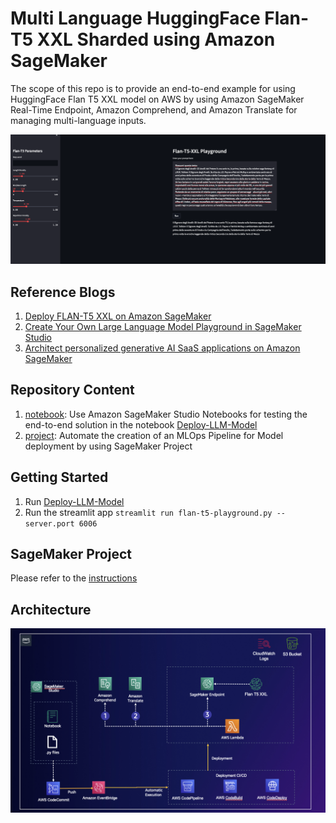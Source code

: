 # Multi Language HuggingFace Flan-T5 XXL Sharded using Amazon SageMaker

The scope of this repo is to provide an end-to-end example for using HuggingFace Flan T5 XXL model on AWS by using 
Amazon SageMaker Real-Time Endpoint, Amazon Comprehend, and Amazon Translate for managing multi-language inputs.

![](./images/example.png)

## Reference Blogs
1. [Deploy FLAN-T5 XXL on Amazon SageMaker](https://www.philschmid.de/deploy-flan-t5-sagemaker)
2. [Create Your Own Large Language Model Playground in SageMaker Studio](https://towardsdatascience.com/create-your-own-large-language-model-playground-in-sagemaker-studio-1be5846c5089)
3. [Architect personalized generative AI SaaS applications on Amazon SageMaker](https://aws.amazon.com/blogs/machine-learning/architect-personalized-generative-ai-saas-applications-on-amazon-sagemaker/)

## Repository Content

1. [notebook](./notebooks): Use Amazon SageMaker Studio Notebooks for testing the end-to-end solution in the notebook [Deploy-LLM-Model](notebooks/Deploy-LLM-Model.ipynb)
2. [project](./project): Automate the creation of an MLOps Pipeline for Model deployment by using SageMaker Project

## Getting Started

1. Run [Deploy-LLM-Model](./notebooks/Deploy-LLM-Model.ipynb)
2. Run the streamlit app `streamlit run flan-t5-playground.py --server.port 6006`

## SageMaker Project

Please refer to the [instructions](./project/README.md)

## Architecture

![Architecture](./images/architecture.png)